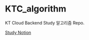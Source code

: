 # KTC_algorithm
KT Cloud Backend Study 알고리즘 Repo.

[Study Notion](https://www.notion.so/KT-Cloud-Backend-Study-5dd5255c9b7b4104896754bb0272732e)
